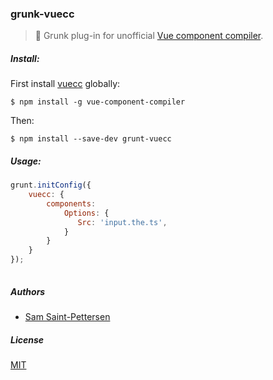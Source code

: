 ### grunk-vuecc
> :boar: Grunk plug-in for unofficial [Vue component compiler](https://github.com/stpettersens/vue-component-compiler).

<!--
[![Build Status](https://travis-ci.org/stpettersens/gulp-codo.png?branch=master)](https://travis-ci.org/stpettersens/gulp-codo)
[![npm version](https://badge.fury.io/js/gulp-codo.svg)](http://npmjs.com/package/gulp-codo)
[![Dependency Status](https://david-dm.org/stpettersens/gulp-codo.png?theme=shields.io)](https://david-dm.org/stpettersens/gulp-codo) [![Development Dependency Status](https://david-dm.org/stpettersens/gulp-codo/dev-status.png?theme=shields.io)](https://david-dm.org/stpettersens/gulp-codo#info=devDependencies)
-->

##### Install:

First install [vuecc](https://github.com/stpettersens/vue-component-compiler) globally:

    $ npm install -g vue-component-compiler

Then:

    $ npm install --save-dev grunt-vuecc

##### Usage:
```js
grunt.initConfig({
    vuecc: {
        components:
            Options: {
               Src: 'input.the.ts',
            }
        }
    }
});
            
```

##### Authors

* [Sam Saint-Pettersen](https://github.com/stpettersens)

##### License

[MIT](https://opensource.org/licenses/MIT)
